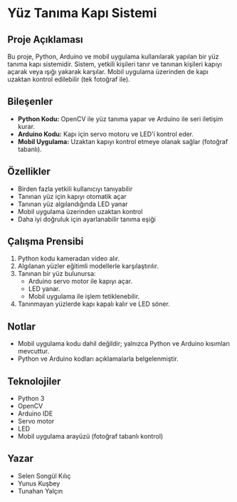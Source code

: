 # Yüz Tanıma Kapı Sistemi

## Proje Açıklaması
Bu proje, Python, Arduino ve mobil uygulama kullanılarak yapılan bir yüz tanıma kapı sistemidir. 
Sistem, yetkili kişileri tanır ve tanınan kişileri kapıyı açarak veya ışığı yakarak karşılar. 
Mobil uygulama üzerinden de kapı uzaktan kontrol edilebilir (tek fotoğraf ile).

## Bileşenler
- **Python Kodu:** OpenCV ile yüz tanıma yapar ve Arduino ile seri iletişim kurar.
- **Arduino Kodu:** Kapı için servo motoru ve LED'i kontrol eder.
- **Mobil Uygulama:** Uzaktan kapıyı kontrol etmeye olanak sağlar (fotoğraf tabanlı).

## Özellikler
- Birden fazla yetkili kullanıcıyı tanıyabilir
- Tanınan yüz için kapıyı otomatik açar
- Tanınan yüz algılandığında LED yanar
- Mobil uygulama üzerinden uzaktan kontrol
- Daha iyi doğruluk için ayarlanabilir tanıma eşiği

## Çalışma Prensibi
1. Python kodu kameradan video alır.
2. Algılanan yüzler eğitimli modellerle karşılaştırılır.
3. Tanınan bir yüz bulunursa:
   - Arduino servo motor ile kapıyı açar.
   - LED yanar.
   - Mobil uygulama ile işlem tetiklenebilir.
4. Tanınmayan yüzlerde kapı kapalı kalır ve LED söner.

## Notlar
- Mobil uygulama kodu dahil değildir; yalnızca Python ve Arduino kısımları mevcuttur.
- Python ve Arduino kodları açıklamalarla belgelenmiştir.

## Teknolojiler
- Python 3
- OpenCV
- Arduino IDE
- Servo motor
- LED
- Mobil uygulama arayüzü (fotoğraf tabanlı kontrol)

## Yazar
- Selen Songül Kılıç
- Yunus Kuşbey
- Tunahan Yalçın